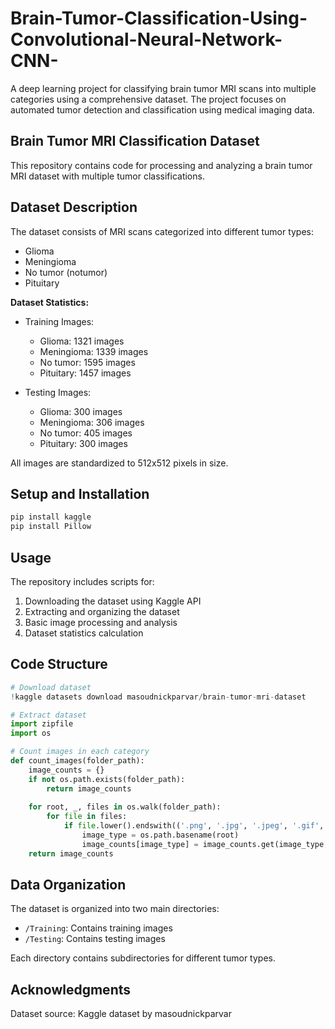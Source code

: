 # Brain-Tumor-Classification-Using-Convolutional-Neural-Network-CNN-
A deep learning project for classifying brain tumor MRI scans into multiple categories using a comprehensive dataset. The project focuses on automated tumor detection and classification using medical imaging data.


## Brain Tumor MRI Classification Dataset

This repository contains code for processing and analyzing a brain tumor MRI dataset with multiple tumor classifications.

## Dataset Description

The dataset consists of MRI scans categorized into different tumor types:
- Glioma
- Meningioma
- No tumor (notumor)
- Pituitary

**Dataset Statistics:**
- Training Images:
  - Glioma: 1321 images
  - Meningioma: 1339 images
  - No tumor: 1595 images
  - Pituitary: 1457 images

- Testing Images:
  - Glioma: 300 images
  - Meningioma: 306 images
  - No tumor: 405 images
  - Pituitary: 300 images

All images are standardized to 512x512 pixels in size.

## Setup and Installation

```bash
pip install kaggle
pip install Pillow
```

## Usage

The repository includes scripts for:
1. Downloading the dataset using Kaggle API
2. Extracting and organizing the dataset
3. Basic image processing and analysis
4. Dataset statistics calculation

## Code Structure

```python
# Download dataset
!kaggle datasets download masoudnickparvar/brain-tumor-mri-dataset

# Extract dataset
import zipfile
import os

# Count images in each category
def count_images(folder_path):
    image_counts = {}
    if not os.path.exists(folder_path):
        return image_counts
    
    for root, _, files in os.walk(folder_path):
        for file in files:
            if file.lower().endswith(('.png', '.jpg', '.jpeg', '.gif', '.bmp')):
                image_type = os.path.basename(root)
                image_counts[image_type] = image_counts.get(image_type, 0) + 1
    return image_counts
```

## Data Organization

The dataset is organized into two main directories:
- `/Training`: Contains training images
- `/Testing`: Contains testing images

Each directory contains subdirectories for different tumor types.


## Acknowledgments

Dataset source: Kaggle dataset by masoudnickparvar

